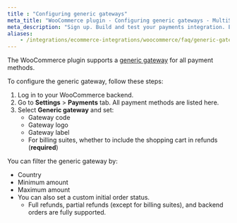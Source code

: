 ```yaml
---
title : "Configuring generic gateways"
meta_title: "WooCommerce plugin - Configuring generic gateways - MultiSafepay Docs"
meta_description: "Sign up. Build and test your payments integration. Explore our products and services. Use our API Reference, SDKs, and wrappers. Get support."
aliases:
    - /integrations/ecommerce-integrations/woocommerce/faq/generic-gateways/
---
```

The WooCommerce plugin supports a [generic gateway](/faq/general/generic-gateways/) for all payment methods. 

To configure the generic gateway, follow these steps:

1. Log in to your WooCommerce backend.
2. Go to **Settings** > **Payments** tab. All payment methods are listed here.
3. Select **Generic gateway** and set:
   * Gateway code
   * Gateway logo
   * Gateway label
   * For billing suites, whether to include the shopping cart in refunds (**required**)

You can filter the generic gateway by:
  - Country
  - Minimum amount
  - Maximum amount
- You can also set a custom initial order status.
  - Full refunds, partial refunds (except for billing suites), and backend orders are fully supported.

